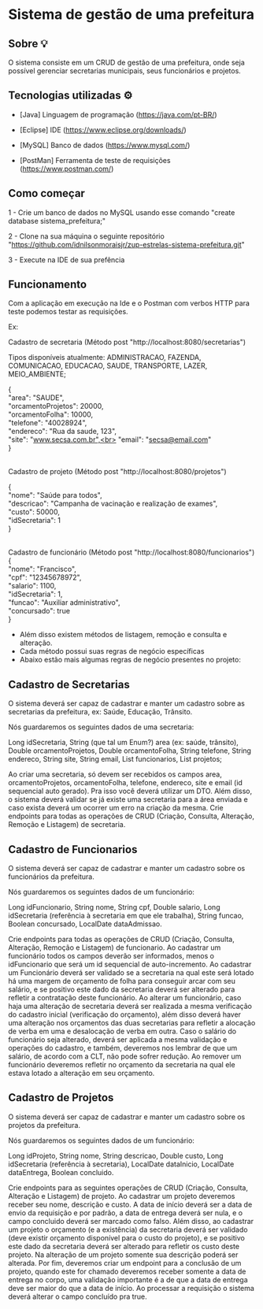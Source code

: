 #            Sistema de gestão de uma prefeitura

## Sobre 💡

O sistema consiste em um CRUD de gestão de uma prefeitura, onde seja possível gerenciar secretarias municipais, seus funcionários e projetos. 

## Tecnologias utilizadas ⚙

- [Java] Linguagem de programação (https://java.com/pt-BR/) 

- [Eclipse] IDE (https://www.eclipse.org/downloads/)

 - [MySQL] Banco de dados (https://www.mysql.com/)

 - [PostMan] Ferramenta de teste de requisições (https://www.postman.com/)


## Como começar

1 - Crie um banco de dados no MySQL usando esse comando
 "create database sistema_prefeitura;"

2 -  Clone na sua máquina o seguinte repositório "https://github.com/idnilsonmoraisjr/zup-estrelas-sistema-prefeitura.git"

3 - Execute na IDE de sua prefência

## Funcionamento
Com a aplicação em execução na Ide e o Postman com verbos HTTP para teste podemos testar as requisições.

Ex:


Cadastro de secretaria (Método post "http://localhost:8080/secretarias")

Tipos disponíveis atualmente:
ADMINISTRACAO, FAZENDA, COMUNICACAO, EDUCACAO,
SAUDE, TRANSPORTE,  LAZER, MEIO_AMBIENTE;

{<br>
    "area": "SAUDE",<br>
    "orcamentoProjetos": 20000,<br>
    "orcamentoFolha": 10000,<br>
    "telefone": "40028924",<br>
    "endereco": "Rua da saude, 123",<br>
    "site": "www.secsa.com.br",<br>
    "email": "secsa@email.com"<br>
}


<br>
Cadastro de projeto (Método post "http://localhost:8080/projetos")



{<br>
    "nome": "Saúde para todos",<br>
	"descricao": "Campanha de vacinação e realização de exames",<br>
	"custo": 50000,<br>
	"idSecretaria": 1<br>
}

<br>
Cadastro de funcionário (Método post "http://localhost:8080/funcionarios")
{<br>
    "nome": "Francisco",<br>
	"cpf": "12345678972",<br>
	"salario": 1100,<br>
    "idSecretaria": 1,<br>
	"funcao": "Auxiliar administrativo",<br>
	"concursado": true<br>
}


- Além disso existem métodos de listagem, remoção e consulta e alteração.
- Cada método possui suas regras de negócio específicas
- Abaixo estão mais algumas regras de negócio presentes no projeto:
    

##  Cadastro de Secretarias

O sistema deverá ser capaz de cadastrar e manter um cadastro sobre as secretarias da prefeitura, ex: Saúde, Educação, Trânsito.

Nós guardaremos os seguintes dados de uma secretaria:

Long idSecretaria,
String (que tal um Enum?) area (ex: saúde, trânsito),
Double orcamentoProjetos,
Double orcamentoFolha,
String telefone,
String endereco,
String site,
String email,
List<Funcionario> funcionarios,
List<Projeto> projetos;

Ao criar uma secretaria, só devem ser recebidos os campos area, orcamentoProjetos, orcamentoFolha, telefone, endereco, site e email (id sequencial auto gerado). Pra isso você deverá utilizar um DTO. Além disso, o sistema deverá validar se já existe uma secretaria para a área enviada e caso exista deverá um ocorrer um erro na criação da mesma. Crie endpoints para todas as operações de CRUD (Criação, Consulta, Alteração, Remoção e Listagem) de secretaria.

## Cadastro de Funcionarios

O sistema deverá ser capaz de cadastrar e manter um cadastro sobre os funcionários da prefeitura.

Nós guardaremos os seguintes dados de um funcionário:

Long idFuncionario,
String nome,
String cpf,
Double salario,
Long idSecretaria (referência à secretaria em que ele trabalha),
String funcao,
Boolean concursado,
LocalDate dataAdmissao.

Crie endpoints para todas as operações de CRUD (Criação, Consulta, Alteração, Remoção e Listagem) de funcionario.
Ao cadastrar um funcionário todos os campos deverão ser informados, menos o idFuncionario que será um id sequencial de auto-incremento. Ao cadastrar um Funcionário deverá ser validado se a secretaria na qual este será lotado há uma margem de orçamento de folha para conseguir arcar com seu salário, e se positivo este dado da secretaria deverá ser alterado para refletir a contratação deste funcionário.
Ao alterar um funcionário, caso haja uma alteração de secretaria deverá ser realizada a mesma verificação do cadastro inicial (verificação do orçamento), além disso deverá haver uma alteração nos orçamentos das duas secretarias para refletir a alocação de verba em uma e desalocação de verba em outra. Caso o salário do funcionário seja alterado, deverá ser aplicada a mesma validação e operações do cadastro, e também, deveremos nos lembrar de que um salário, de acordo com a CLT, não pode sofrer redução.
Ao remover um funcionário deveremos refletir no orçamento da secretaria na qual ele estava lotado a alteração em seu orçamento.

## Cadastro de Projetos

O sistema deverá ser capaz de cadastrar e manter um cadastro sobre os projetos da prefeitura.

Nós guardaremos os seguintes dados de um funcionário:

Long idProjeto,
String nome,
String descricao,
Double custo,
Long idSecretaria (referência à secretaria),
LocalDate dataInicio,
LocalDate dataEntrega,
Boolean concluido.

Crie endpoints para as seguintes operações de CRUD (Criação, Consulta, Alteração e Listagem) de projeto.
Ao cadastrar um projeto deveremos receber seu nome, descrição e custo. A data de início deverá ser a data de envio da requisição e por padrão, a data de entrega deverá ser nula, e o campo concluido deverá ser marcado como falso. Além disso, ao cadastrar um projeto o orçamento (e a existência) da secretaria deverá ser validado (deve existir orçamento disponível para o custo do projeto), e se positivo este dado da secretaria deverá ser alterado para refletir os custo deste projeto.
Na alteração de um projeto somente sua descrição poderá ser alterada.
Por fim, deveremos criar um endpoint para a conclusão de um projeto, quando este for chamado deveremos receber somente a data de entrega no corpo, uma validação importante é a de que a data de entrega deve ser maior do que a data de início. Ao processar a requisição o sistema deverá alterar o campo concluído pra true.
